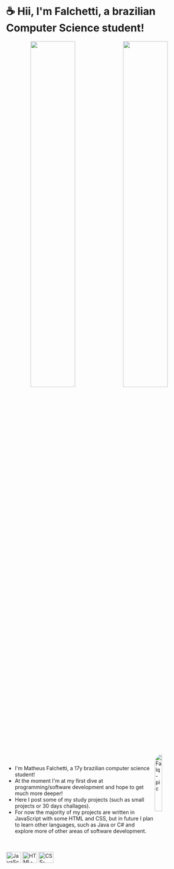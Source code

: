 # ☕ Hii, I'm Falchetti, a brazilian Computer Science student! 

<div align="center">
    <img width="49%" src="https://github-readme-stats.vercel.app/api?username=falqtte&show_icons=true&theme=tokyonight&include_all_commits=true&count_private=true">
    <img width="49%" src="https://github-readme-stats.vercel.app/api/top-langs/?username=falqtte&layout=compact&langs_count=7&theme=tokyonight">
</div>
<div><br>
    <img width="20%" align="right" alt="Falq-pic" style="border-radius: 25px;" src="https://github.com/falqtte.png">
</div>
<br>

- I'm Matheus Falchetti, a 17y brazilian computer science student!
- At the moment I'm at my first dive at programming/software development and hope to get much more deeper! 
- Here I post some of my study projects (such as small projects or 30 days challages).
- For now the majority of my projects are written in JavaScript with some HTML and CSS, but in future I plan to learn other languages, such as Java or C# and explore more of other areas of software development.

<br>
<br>
<div>
   <img alt="JavaScript-Icon" height="30" width="40" src="https://cdn.jsdelivr.net/gh/devicons/devicon/icons/javascript/javascript-plain.svg">       
   <img alt="HTML-Icon" height="30" width="40" src="https://cdn.jsdelivr.net/gh/devicons/devicon/icons/html5/html5-plain.svg">
   <img alt="CSS-Icon" height="30" width="40" src="https://cdn.jsdelivr.net/gh/devicons/devicon/icons/css3/css3-plain.svg">
</div>
